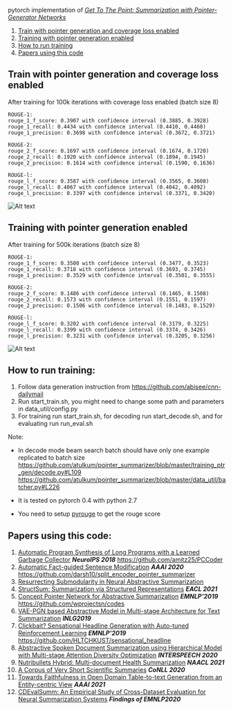 pytorch implementation of *[Get To The Point: Summarization with Pointer-Generator Networks](https://arxiv.org/abs/1704.04368)*

1. [Train with pointer generation and coverage loss enabled](#train-with-pointer-generation-and-coverage-loss-enabled)
2. [Training with pointer generation enabled](#training-with-pointer-generation-enabled)
3. [How to run training](#how-to-run-training)
4. [Papers using this code](#papers-using-this-code)


## Train with pointer generation and coverage loss enabled 
After training for 100k iterations with coverage loss enabled (batch size 8)

```
ROUGE-1:
rouge_1_f_score: 0.3907 with confidence interval (0.3885, 0.3928)
rouge_1_recall: 0.4434 with confidence interval (0.4410, 0.4460)
rouge_1_precision: 0.3698 with confidence interval (0.3672, 0.3721)

ROUGE-2:
rouge_2_f_score: 0.1697 with confidence interval (0.1674, 0.1720)
rouge_2_recall: 0.1920 with confidence interval (0.1894, 0.1945)
rouge_2_precision: 0.1614 with confidence interval (0.1590, 0.1636)

ROUGE-l:
rouge_l_f_score: 0.3587 with confidence interval (0.3565, 0.3608)
rouge_l_recall: 0.4067 with confidence interval (0.4042, 0.4092)
rouge_l_precision: 0.3397 with confidence interval (0.3371, 0.3420)
```

![Alt text](learning_curve_coverage.png?raw=true "Learning Curve with coverage loss")

## Training with pointer generation enabled
After training for 500k iterations (batch size 8)

```
ROUGE-1:
rouge_1_f_score: 0.3500 with confidence interval (0.3477, 0.3523)
rouge_1_recall: 0.3718 with confidence interval (0.3693, 0.3745)
rouge_1_precision: 0.3529 with confidence interval (0.3501, 0.3555)

ROUGE-2:
rouge_2_f_score: 0.1486 with confidence interval (0.1465, 0.1508)
rouge_2_recall: 0.1573 with confidence interval (0.1551, 0.1597)
rouge_2_precision: 0.1506 with confidence interval (0.1483, 0.1529)

ROUGE-l:
rouge_l_f_score: 0.3202 with confidence interval (0.3179, 0.3225)
rouge_l_recall: 0.3399 with confidence interval (0.3374, 0.3426)
rouge_l_precision: 0.3231 with confidence interval (0.3205, 0.3256)
```
![Alt text](learning_curve.png?raw=true "Learning Curve with pointer generation")


## How to run training:
1) Follow data generation instruction from https://github.com/abisee/cnn-dailymail
2) Run start_train.sh, you might need to change some path and parameters in data_util/config.py
3) For training run start_train.sh, for decoding run start_decode.sh, and for evaluating run run_eval.sh

Note:

* In decode mode beam search batch should have only one example replicated to batch size
https://github.com/atulkum/pointer_summarizer/blob/master/training_ptr_gen/decode.py#L109
https://github.com/atulkum/pointer_summarizer/blob/master/data_util/batcher.py#L226

* It is tested on pytorch 0.4 with python 2.7
* You need to setup [pyrouge](https://github.com/andersjo/pyrouge) to get the rouge score

## Papers using this code:
1) [Automatic Program Synthesis of Long Programs with a Learned Garbage Collector](http://papers.nips.cc/paper/7479-automatic-program-synthesis-of-long-programs-with-a-learned-garbage-collector) ***NeuroIPS 2018*** https://github.com/amitz25/PCCoder
2) [Automatic Fact-guided Sentence Modification](https://arxiv.org/abs/1909.13838) ***AAAI 2020*** https://github.com/darsh10/split_encoder_pointer_summarizer
3) [Resurrecting Submodularity in Neural Abstractive Summarization](https://arxiv.org/abs/1911.03014v1)
4) [StructSum: Summarization via Structured Representations](https://aclanthology.org/2021.eacl-main.220) ***EACL 2021***
5) [Concept Pointer Network for Abstractive Summarization](https://arxiv.org/abs/1910.08486) ***EMNLP'2019*** https://github.com/wprojectsn/codes
7) [VAE-PGN based Abstractive Model in Multi-stage Architecture for Text Summarization](https://www.aclweb.org/anthology/W19-8664/) ***INLG2019***
8) [Clickbait? Sensational Headline Generation with Auto-tuned Reinforcement Learning](https://arxiv.org/abs/1909.03582)  ***EMNLP'2019*** https://github.com/HLTCHKUST/sensational_headline
9) [Abstractive Spoken Document Summarization using Hierarchical Model with Multi-stage Attention Diversity Optimization](http://www.interspeech2020.org/index.php?m=content&c=index&a=show&catid=354&id=1173) ***INTERSPEECH 2020***
10) [Nutribullets Hybrid: Multi-document Health Summarization](https://arxiv.org/abs/2104.03465) ***NAACL 2021***
11) [A Corpus of Very Short Scientific Summaries](https://aclanthology.org/2020.conll-1.12.pdf) ***CoNLL 2020***
12) [Towards Faithfulness in Open Domain Table-to-text Generation from an Entity-centric View](https://arxiv.org/abs/2102.08585) ***AAAI 2021***
13) [CDEvalSumm: An Empirical Study of Cross-Dataset Evaluation for Neural Summarization Systems](https://aclanthology.org/2020.findings-emnlp.329) ***Findings of EMNLP2020***

